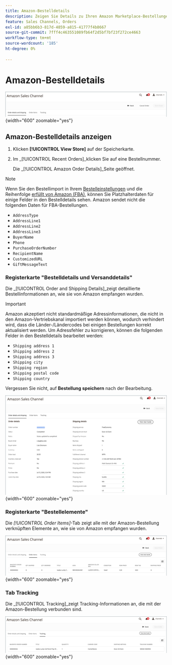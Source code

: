 ```yaml
---
title: Amazon-Bestelldetails
description: Zeigen Sie Details zu Ihren Amazon Marketplace-Bestellungen in der Adobe Commerce oder Magento Open Source Admin an.
feature: Sales Channels, Orders
exl-id: a85bb6b3-817d-4859-a815-41777f4b8667
source-git-commit: 7fff4c463551089fb64f2d5bf7bf23f272ce4663
workflow-type: tm+mt
source-wordcount: '185'
ht-degree: 0%

---
```


# Amazon-Bestelldetails

![Amazon-Bestelldetails](assets/amazon-order-details-header.png){width="600" zoomable="yes"}

## Amazon-Bestelldetails anzeigen

1. Klicken **[!UICONTROL View Store]** auf der Speicherkarte.

1. Im _[!UICONTROL Recent Orders]_klicken Sie auf eine Bestellnummer.

   Die _[!UICONTROL Amazon Order Details]_Seite geöffnet.

>[!NOTE]
>
>Wenn Sie den Bestellimport in Ihrem [Bestelleinstellungen](./order-settings.md) und die Reihenfolge [erfüllt von Amazon (FBA)](./fulfilled-by.md), können Sie Platzhalterdaten für einige Felder in den Bestelldetails sehen. Amazon sendet nicht die folgenden Daten für FBA-Bestellungen.
>
> - `AddressType`
> - `AddressLine1`
> - `AddressLine2`
> - `AddressLine3`
> - `BuyerName`
> - `Phone`
> - `PurchaseOrderNumber`
> - `RecipientName`
> - `CustomizedURL`
> - `GiftMessageText`

### Registerkarte &quot;Bestelldetails und Versanddetails&quot;

Die _[!UICONTROL Order and Shipping Details]_zeigt detaillierte Bestellinformationen an, wie sie von Amazon empfangen wurden.

>[!IMPORTANT]
>
>Amazon akzeptiert nicht standardmäßige Adressinformationen, die nicht in den Amazon-Vertriebskanal importiert werden können, wodurch verhindert wird, dass die Länder-/Ländercodes bei einigen Bestellungen korrekt aktualisiert werden. Um Adressfehler zu korrigieren, können die folgenden Felder in den Bestelldetails bearbeitet werden:
>
>- `Shipping address 1`
>- `Shipping address 2`
>- `Shipping address 3`
>- `Shipping city`
>- `Shipping region`
>- `Shipping postal code`
>- `Shipping country`
>
>Vergessen Sie nicht, auf **Bestellung speichern** nach der Bearbeitung.

![Bestelldetails und Versanddetails](assets/amazon-order-details.png){width="600" zoomable="yes"}

### Registerkarte &quot;Bestellelemente&quot;

Die _[!UICONTROL Order Items]_-Tab zeigt alle mit der Amazon-Bestellung verknüpften Elemente an, wie sie von Amazon empfangen wurden.

![Bestellelementdetails](assets/amazon-order-item-details.png){width="600" zoomable="yes"}

### Tab Tracking

Die _[!UICONTROL Tracking]_zeigt Tracking-Informationen an, die mit der Amazon-Bestellung verbunden sind.

![Tracking-Details](assets/amazon-order-tracking-details.png){width="600" zoomable="yes"}
